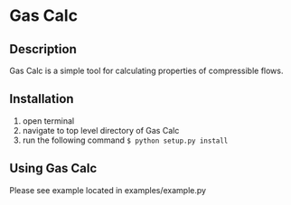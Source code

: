 # Gas Calc

## Description
Gas Calc is a simple tool for calculating properties of compressible flows.

## Installation
1. open terminal
2. navigate to top level directory of Gas Calc
3. run the following command `$ python setup.py install` 

## Using Gas Calc
Please see example located in examples/example.py
